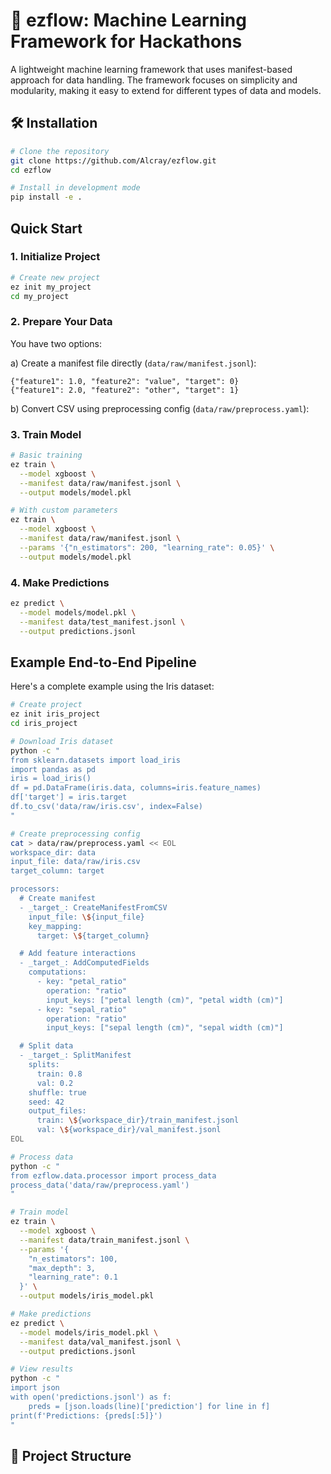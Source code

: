 # 🚀 ezflow: Machine Learning Framework for Hackathons

A lightweight machine learning framework that uses manifest-based approach for data handling. The framework focuses on simplicity and modularity, making it easy to extend for different types of data and models.

## 🛠️ Installation

```bash
# Clone the repository
git clone https://github.com/Alcray/ezflow.git
cd ezflow

# Install in development mode
pip install -e .
```

## Quick Start

### 1. Initialize Project
```bash
# Create new project
ez init my_project
cd my_project
```

### 2. Prepare Your Data
You have two options:

a) Create a manifest file directly (`data/raw/manifest.jsonl`):
```jsonl
{"feature1": 1.0, "feature2": "value", "target": 0}
{"feature1": 2.0, "feature2": "other", "target": 1}
```

b) Convert CSV using preprocessing config (`data/raw/preprocess.yaml`):



### 3. Train Model
```bash
# Basic training
ez train \
  --model xgboost \
  --manifest data/raw/manifest.jsonl \
  --output models/model.pkl

# With custom parameters
ez train \
  --model xgboost \
  --manifest data/raw/manifest.jsonl \
  --params '{"n_estimators": 200, "learning_rate": 0.05}' \
  --output models/model.pkl
```

### 4. Make Predictions
```bash
ez predict \
  --model models/model.pkl \
  --manifest data/test_manifest.jsonl \
  --output predictions.jsonl
```

## Example End-to-End Pipeline

Here's a complete example using the Iris dataset:

```bash
# Create project
ez init iris_project
cd iris_project

# Download Iris dataset
python -c "
from sklearn.datasets import load_iris
import pandas as pd
iris = load_iris()
df = pd.DataFrame(iris.data, columns=iris.feature_names)
df['target'] = iris.target
df.to_csv('data/raw/iris.csv', index=False)
"

# Create preprocessing config
cat > data/raw/preprocess.yaml << EOL
workspace_dir: data
input_file: data/raw/iris.csv
target_column: target

processors:
  # Create manifest
  - _target_: CreateManifestFromCSV
    input_file: \${input_file}
    key_mapping:
      target: \${target_column}

  # Add feature interactions
  - _target_: AddComputedFields
    computations:
      - key: "petal_ratio"
        operation: "ratio"
        input_keys: ["petal length (cm)", "petal width (cm)"]
      - key: "sepal_ratio"
        operation: "ratio"
        input_keys: ["sepal length (cm)", "sepal width (cm)"]

  # Split data
  - _target_: SplitManifest
    splits:
      train: 0.8
      val: 0.2
    shuffle: true
    seed: 42
    output_files:
      train: \${workspace_dir}/train_manifest.jsonl
      val: \${workspace_dir}/val_manifest.jsonl
EOL

# Process data
python -c "
from ezflow.data.processor import process_data
process_data('data/raw/preprocess.yaml')
"

# Train model
ez train \
  --model xgboost \
  --manifest data/train_manifest.jsonl \
  --params '{
    "n_estimators": 100,
    "max_depth": 3,
    "learning_rate": 0.1
  }' \
  --output models/iris_model.pkl

# Make predictions
ez predict \
  --model models/iris_model.pkl \
  --manifest data/val_manifest.jsonl \
  --output predictions.jsonl

# View results
python -c "
import json
with open('predictions.jsonl') as f:
    preds = [json.loads(line)['prediction'] for line in f]
print(f'Predictions: {preds[:5]}')
"
```

## 📁 Project Structure

```